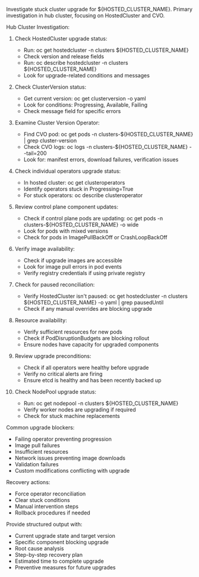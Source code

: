 Investigate stuck cluster upgrade for ${HOSTED_CLUSTER_NAME}.
Primary investigation in hub cluster, focusing on HostedCluster and CVO.

Hub Cluster Investigation:

1. Check HostedCluster upgrade status:
   - Run: oc get hostedcluster -n clusters ${HOSTED_CLUSTER_NAME}
   - Check version and release fields
   - Run: oc describe hostedcluster -n clusters ${HOSTED_CLUSTER_NAME}
   - Look for upgrade-related conditions and messages

2. Check ClusterVersion status:
   - Get current version: oc get clusterversion -o yaml
   - Look for conditions: Progressing, Available, Failing
   - Check message field for specific errors

3. Examine Cluster Version Operator:
   - Find CVO pod: oc get pods -n clusters-${HOSTED_CLUSTER_NAME} | grep cluster-version
   - Check CVO logs: oc logs -n clusters-${HOSTED_CLUSTER_NAME} <cvo-pod> --tail=200
   - Look for: manifest errors, download failures, verification issues

4. Check individual operators upgrade status:
   - In hosted cluster: oc get clusteroperators
   - Identify operators stuck in Progressing=True
   - For stuck operators: oc describe clusteroperator <operator-name>

5. Review control plane component updates:
   - Check if control plane pods are updating: oc get pods -n clusters-${HOSTED_CLUSTER_NAME} -o wide
   - Look for pods with mixed versions
   - Check for pods in ImagePullBackOff or CrashLoopBackOff

6. Verify image availability:
   - Check if upgrade images are accessible
   - Look for image pull errors in pod events
   - Verify registry credentials if using private registry

7. Check for paused reconciliation:
   - Verify HostedCluster isn't paused: oc get hostedcluster -n clusters ${HOSTED_CLUSTER_NAME} -o yaml | grep pausedUntil
   - Check if any manual overrides are blocking upgrade

8. Resource availability:
   - Verify sufficient resources for new pods
   - Check if PodDisruptionBudgets are blocking rollout
   - Ensure nodes have capacity for upgraded components

9. Review upgrade preconditions:
   - Check if all operators were healthy before upgrade
   - Verify no critical alerts are firing
   - Ensure etcd is healthy and has been recently backed up

10. Check NodePool upgrade status:
    - Run: oc get nodepool -n clusters ${HOSTED_CLUSTER_NAME}
    - Verify worker nodes are upgrading if required
    - Check for stuck machine replacements

Common upgrade blockers:
- Failing operator preventing progression
- Image pull failures
- Insufficient resources
- Network issues preventing image downloads
- Validation failures
- Custom modifications conflicting with upgrade

Recovery actions:
- Force operator reconciliation
- Clear stuck conditions
- Manual intervention steps
- Rollback procedures if needed

Provide structured output with:
- Current upgrade state and target version
- Specific component blocking upgrade
- Root cause analysis
- Step-by-step recovery plan
- Estimated time to complete upgrade
- Preventive measures for future upgrades